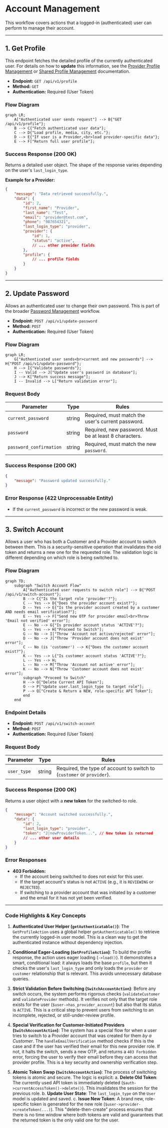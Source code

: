 # Account Management

This workflow covers actions that a logged-in (authenticated) user can perform to manage their account.

---

## 1. Get Profile

This endpoint fetches the detailed profile of the currently authenticated user. For details on how to **update** this information, see the [Provider Profile Management](../provider/profile-management) or [Shared Profile Management](../shared/profile-management) documentation.

-   **Endpoint:** `GET /api/v1/profile`
-   **Method:** `GET`
-   **Authentication:** Required (User Token)

### Flow Diagram
```mermaid
graph LR;
    A["Authenticated user sends request"] --> B{"GET /api/v1/profile"};
    B --> C{"Fetch authenticated user data"};
    C --> D{"Load profile, media, city, etc."};
    D --> E{"If user is a Provider,<br>load provider-specific data"};
    E --> F["Return full user profile"];
```

### Success Response (200 OK)
Returns a detailed user object. The shape of the response varies depending on the user's `last_login_type`.

**Example for a Provider:**
```json
{
    "message": "Data retrieved successfully.",
    "data": {
        "id": 2,
        "first_name": "Provider",
        "last_name": "Test",
        "email": "provider@test.com",
        "phone": "987654321",
        "last_login_type": "provider",
        "provider": {
            "id": 1,
            "status": "active",
            // ... other provider fields
        },
        "profile": {
            // ... profile fields
        }
    }
}
```

---

## 2. Update Password

Allows an authenticated user to change their own password. This is part of the broader [Password Management](./password-management) workflow.

-   **Endpoint:** `POST /api/v1/update-password`
-   **Method:** `POST`
-   **Authentication:** Required (User Token)

### Flow Diagram
```mermaid
graph LR;
    G["Authenticated user sends<br>current and new passwords"] --> H{"POST /api/v1/update-password"};
    H --> I{"Validate passwords"};
    I -- Valid --> J["Update user's password in database"];
    J --> K["Return success message"];
    I -- Invalid --> L["Return validation error"];
```

### Request Body

| Parameter               | Type   | Rules                                                      |
| ----------------------- | ------ | ---------------------------------------------------------- |
| `current_password`      | string | Required, must match the user's current password.          |
| `password`              | string | Required, new password. Must be at least 8 characters.     |
| `password_confirmation` | string | Required, must match the new `password`.                   |

### Success Response (200 OK)
```json
{
    "message": "Password updated successfully."
}
```

### Error Response (422 Unprocessable Entity)
- If the `current_password` is incorrect or the new password is weak.

---

## 3. Switch Account

Allows a user who has both a Customer and a Provider account to switch between them. This is a security-sensitive operation that invalidates the old token and returns a new one for the requested role. The validation logic is different depending on which role is being switched to.

### Flow Diagram
```mermaid
graph TD;
    subgraph "Switch Account Flow"
        A["Authenticated user requests to switch role"] --> B{"POST /api/v1/switch-account"};
        B --> C{"Is the target role 'provider'?"};
        C -- Yes --> D{"Does the provider account exist?"};
        D -- Yes --> E{"Is the provider account created by a customer AND needs email verification?"};
        E -- Yes --> F["Send new OTP for provider email<br>Throw 'Email not verified' error"];
        E -- No --> G{"Is provider account status 'ACTIVE'?"};
        G -- Yes --> H["Proceed to Switch"];
        G -- No --> I["Throw 'Account not active/rejected' error"];
        D -- No --> J["Throw 'Provider account does not exist' error"];
        C -- No (is 'customer') --> K{"Does the customer account exist?"};
        K -- Yes --> L{"Is customer account status 'ACTIVE'?"};
        L -- Yes --> H;
        L -- No --> M["Throw 'Account not active' error"];
        K -- No --> N["Throw 'Customer account does not exist' error"];
        subgraph "Proceed to Switch"
        H --> O["Delete Current API Token"];
        O --> P["Update user.last_login_type to target role"];
        P --> Q["Create & Return a NEW, role-specific API Token"];
        end
    end
```

### Endpoint Details
-   **Endpoint:** `POST /api/v1/switch-account`
-   **Method:** `POST`
-   **Authentication:** Required (User Token)

### Request Body

| Parameter   | Type   | Rules                                             |
| ----------- | ------ | ------------------------------------------------- |
| `user_type` | string | Required, the type of account to switch to (`customer` or `provider`). |

### Success Response (200 OK)
Returns a user object with a **new token** for the switched-to role.
```json
{
    "message": "Account switched successfully.",
    "data": {
        "id": 2,
        "last_login_type": "provider",
        "token": "2|newProviderToken...", // New token is returned
        // ... other user details
    }
}
```

### Error Responses
- **403 Forbidden:**
  - If the account being switched to does not exist for this user.
  - If the target account's status is not `ACTIVE` (e.g., it is `REVIEWING` or `REJECTED`).
  - If switching to a provider account that was initiated by a customer and the email for it has not yet been verified.

---

### Code Highlights & Key Concepts

1.  **Authenticated User Helper (`getAuthenticatable()`)**: The `GetProfileAction` uses a global helper `getAuthenticatable()` to retrieve the currently logged-in user model. This is a clean way to get the authenticated instance without dependency injection.

2.  **Conditional Eager-Loading (`GetProfileAction`)**: To build the profile response, the action uses eager loading (`->load()`). It demonstrates a smart, conditional load: it always loads the base `profile`, but then it checks the user's `last_login_type` and only loads the `provider` or `customer` relationship that is relevant. This avoids unnecessary database queries.

3.  **Strict Validation Before Switching (`SwitchAccountAction`)**: Before any switch occurs, the system performs rigorous checks (`validateCustomer` and `validateProvider` methods). It verifies not only that the target role exists for the user (`$user->has_provider_account`) but also that its status is `ACTIVE`. This is a critical step to prevent users from switching to an incomplete, rejected, or still-under-review profile.

4.  **Special Verification for Customer-Initiated Providers (`SwitchAccountAction`)**: The system has a special flow for when a user tries to switch to a Provider account that was created for them *by a Customer*. The `handleEmailVerification` method checks if this is the case and if the user has verified their email for this new provider role. If not, it halts the switch, sends a new OTP, and returns a `403 Forbidden` error, forcing the user to verify their email before they can access that provider profile. This is a key security and ownership verification step.

5.  **Atomic Token Swap (`SwitchAccountAction`)**: The process of switching tokens is atomic and secure. The logic is explicit:
    a. **Delete Old Token**: The currently used API token is immediately deleted (`$auth->currentAccessToken()->delete()`). This invalidates the session for the previous role.
    b. **Update User State**: The `last_login_type` on the `User` model is updated and saved.
    c. **Issue New Token**: A brand new, role-specific token is generated for the new role (`$user->provider->createToken(...)`).
    This "delete-then-create" process ensures that there is no time window where both tokens are valid and guarantees that the returned token is the only valid one for the user.
